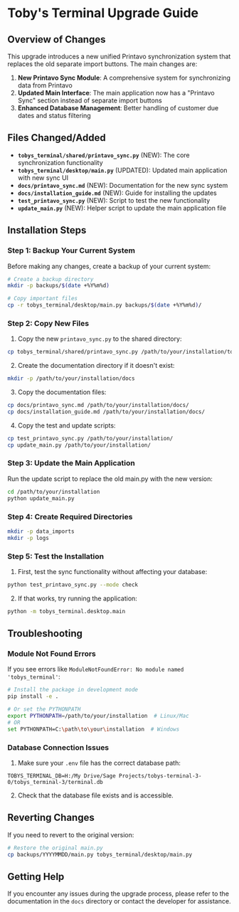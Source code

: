 # Toby's Terminal Upgrade Guide

## Overview of Changes

This upgrade introduces a new unified Printavo synchronization system that replaces the old separate import buttons. The main changes are:

1. **New Printavo Sync Module**: A comprehensive system for synchronizing data from Printavo
2. **Updated Main Interface**: The main application now has a "Printavo Sync" section instead of separate import buttons
3. **Enhanced Database Management**: Better handling of customer due dates and status filtering

## Files Changed/Added

- **`tobys_terminal/shared/printavo_sync.py`** (NEW): The core synchronization functionality
- **`tobys_terminal/desktop/main.py`** (UPDATED): Updated main application with new sync UI
- **`docs/printavo_sync.md`** (NEW): Documentation for the new sync system
- **`docs/installation_guide.md`** (NEW): Guide for installing the updates
- **`test_printavo_sync.py`** (NEW): Script to test the new functionality
- **`update_main.py`** (NEW): Helper script to update the main application file

## Installation Steps

### Step 1: Backup Your Current System

Before making any changes, create a backup of your current system:

```bash
# Create a backup directory
mkdir -p backups/$(date +%Y%m%d)

# Copy important files
cp -r tobys_terminal/desktop/main.py backups/$(date +%Y%m%d)/
```

### Step 2: Copy New Files

1. Copy the new `printavo_sync.py` to the shared directory:

```bash
cp tobys_terminal/shared/printavo_sync.py /path/to/your/installation/tobys_terminal/shared/
```

2. Create the documentation directory if it doesn't exist:

```bash
mkdir -p /path/to/your/installation/docs
```

3. Copy the documentation files:

```bash
cp docs/printavo_sync.md /path/to/your/installation/docs/
cp docs/installation_guide.md /path/to/your/installation/docs/
```

4. Copy the test and update scripts:

```bash
cp test_printavo_sync.py /path/to/your/installation/
cp update_main.py /path/to/your/installation/
```

### Step 3: Update the Main Application

Run the update script to replace the old main.py with the new version:

```bash
cd /path/to/your/installation
python update_main.py
```

### Step 4: Create Required Directories

```bash
mkdir -p data_imports
mkdir -p logs
```

### Step 5: Test the Installation

1. First, test the sync functionality without affecting your database:

```bash
python test_printavo_sync.py --mode check
```

2. If that works, try running the application:

```bash
python -m tobys_terminal.desktop.main
```

## Troubleshooting

### Module Not Found Errors

If you see errors like `ModuleNotFoundError: No module named 'tobys_terminal'`:

```bash
# Install the package in development mode
pip install -e .

# Or set the PYTHONPATH
export PYTHONPATH=/path/to/your/installation  # Linux/Mac
# OR
set PYTHONPATH=C:\path\to\your\installation  # Windows
```

### Database Connection Issues

1. Make sure your `.env` file has the correct database path:

```
TOBYS_TERMINAL_DB=H:/My Drive/Sage Projects/tobys-terminal-3-0/tobys_terminal-3/terminal.db
```

2. Check that the database file exists and is accessible.

## Reverting Changes

If you need to revert to the original version:

```bash
# Restore the original main.py
cp backups/YYYYMMDD/main.py tobys_terminal/desktop/main.py
```

## Getting Help

If you encounter any issues during the upgrade process, please refer to the documentation in the `docs` directory or contact the developer for assistance.